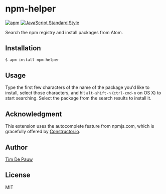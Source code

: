 # npm-helper

[![apm](https://img.shields.io/apm/v/npm-helper.svg)](https://atom.io/packages/npm-helper) [![JavaScript Standard Style](https://img.shields.io/badge/code%20style-standard-brightgreen.svg)](https://github.com/feross/standard)

Search the npm registry and install packages from Atom.

## Installation

```bash
$ apm install npm-helper
```

## Usage

Type the first few characters of the name of the package you'd like to install,
select those characters, and hit `alt-shift-n` (`ctrl-cmd-n` on OS X) to start
searching. Select the package from the search results to install it.

## Acknowledgment

This extension uses the autocomplete feature from npmjs.com, which is
gracefully offered by [Constructor.io](https://constructor.io/).

## Author

[Tim De Pauw](https://tmdpw.eu/)

## License

MIT

